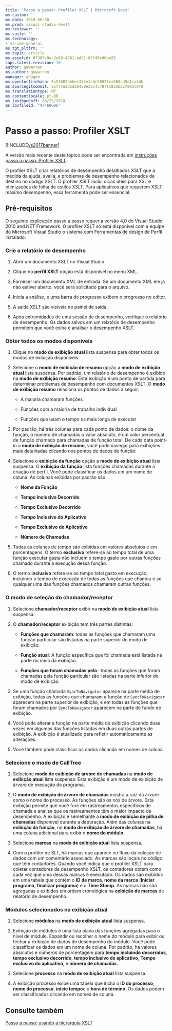 ```yaml
---
title: 'Passo a passo: Profiler XSLT | Microsoft Docs'
ms.custom: ''
ms.date: 2018-06-30
ms.prod: visual-studio-dev14
ms.reviewer: ''
ms.suite: ''
ms.technology:
- vs-ide-general
ms.tgt_pltfrm: ''
ms.topic: article
ms.assetid: 87387c9a-2e89-4801-ad51-83740cd6ea25
caps.latest.revision: 10
author: gewarren
ms.author: gewarren
manager: ghogen
ms.openlocfilehash: 5a52682dbbec3f4e1cdc50027ca365cd9a1ca44b
ms.sourcegitcommit: 55f7ce2d5d2e458e35c45787f1935b237ee5c9f8
ms.translationtype: MT
ms.contentlocale: pt-BR
ms.lasthandoff: 08/22/2018
ms.locfileid: "47460696"
---
```

# <a name="walkthrough-xslt-profiler"></a>Passo a passo: Profiler XSLT
[!INCLUDE[vs2017banner](../includes/vs2017banner.md)]

A versão mais recente deste tópico pode ser encontrada em [instruções passo a passo: Profiler XSLT](https://docs.microsoft.com/visualstudio/xml-tools/walkthrough-xslt-profiler).  
  
  
O profiler XSLT criar relatórios de desempenho detalhados XSLT que a medida da ajuda, avalia, e problemas de desempenho relacionados de destino no código XSLT. O profiler XSLT inclui dicas úteis para XSL e otimizações de folha de estilos XSLT. Para aplicativos que requerem XSLT máximo desempenho, essa ferramenta pode ser essencial.  
  
## <a name="prerequisites"></a>Pré-requisitos  
 O seguinte explicação passo a passo requer a versão 4,0 do Visual Studio 2010 and.NET Framework. O profiler XSLT só está disponível com a equipe do Microsoft Visual Studio o sistema com Ferramentas de design de Perfil instalado.  
  
### <a name="create-the-performance-report"></a>Crie o relatório de desempenho  
  
1.  Abrir um documento XSLT no Visual Studio.  
  
2.  Clique no **perfil XSLT** opção está disponível no menu XML.  
  
3.  Fornecer um documento XML de entrada. Se um documento XML ele já não estiver aberto, você será solicitado para o arquivo.  
  
4.  Inicia a análise, e uma barra de progresso exibem o progresso no editor.  
  
5.  A saída XSLT são visíveis no painel de saída.  
  
6.  Após extremidades de uma sessão de desempenho, verifique o relatório de desempenho. Os dados salvos em um relatório de desempenho permitem que você exiba e analisar o desempenho XSLT.  
  
### <a name="get-all-the-available-views"></a>Obter todos os modos disponíveis  
  
1.  Clique no **modo de exibição atual** lista suspensa para obter todos os modos de exibição disponíveis.  
  
2.  Selecione o **modo de exibição de resumo** opção a **modo de exibição atual** lista suspensa. Por padrão, um relatório de desempenho é exibido na **modo de exibição resumo**. Esta exibição é um ponto de partida para determinar problemas de desempenho com documentos XSLT. O **modo de exibição resumo** relaciona os pontos de dados a seguir:  
  
    -   A maioria chamaram funções  
  
    -   Funções com a maioria de trabalho individual  
  
    -   Funções que usam o tempo os mais longa de executar  
  
3.  Por padrão, há três colunas para cada ponto de dados: o nome da função, o número de chamadas o valor absoluto, e um valor percentual de função chamado para chamadas de função total. De cada data point-in a **modo de exibição de resumo**, você pode navegar para exibições mais detalhadas clicando nos pontos de dados de função.  
  
4.  Selecione o **exibição da função** opção a **modo de exibição atual** lista suspensa. O **exibição da função** lista funções chamadas durante a criação de perfil. Você pode classificar os dados em um nome de coluna. As colunas exibidas por padrão são:  
  
    -   **Nome da Função**  
  
    -   **Tempo Inclusivo Decorrido**  
  
    -   **Tempo Exclusivo Decorrido**  
  
    -   **Tempo Inclusivo do Aplicativo**  
  
    -   **Tempo Exclusivo do Aplicativo**  
  
    -   **Número de Chamadas**  
  
5.  Todas as colunas de tempo são exibidas em valores absolutos e em porcentagens. O termo **exclusivo** refere-se ao tempo total de uma função executar gasta não incluem o tempo gasto por outras funções chamado durante a execução dessa função.  
  
6.  O termo **inclusivo** refere-se ao tempo total gasto em execução, incluindo o tempo de execução de todas as funções que chamou e se qualquer uma das funções chamados chamaram outras funções.  
  
### <a name="select-callercallee-view"></a>O modo de seleção do chamador/receptor  
  
1.  Selecione **chamador/receptor** exibir na **modo de exibição atual** lista suspensa.  
  
2.  O **chamador/receptor** exibição tem três partes distintas:  
  
    -   **Funções que chamaram**: todas as funções que chamaram uma função particular são listadas na parte superior do modo de exibição.  
  
    -   **Função atual**: A função específica que foi chamada está listada na parte do meio da exibição.  
  
    -   **Funções que foram chamadas pela** : todas as funções que foram chamadas pela função particular são listadas na parte inferior do modo de exibição.  
  
3.  Se uma função chamada `SyncToNavigator` aparece na parte média de exibição, todas as funções que chamaram a função de `SyncToNavigator` aparecem na parte superior de exibição, e em todas as funções que foram chamados por `SyncToNavigator` aparecem na parte de fundo de exibição.  
  
4.  Você pode alterar a função na parte média de exibição clicando duas vezes em algumas das funções listadas em duas outras partes de exibição. A exibição é atualizado para refletir automaticamente as alterações.  
  
5.  Você também pode classificar os dados clicando em nomes de coluna.  
  
### <a name="select-calltree-view"></a>Selecione o modo de CallTree  
  
1.  Selecione **modo de exibição de árvore de chamadas** na **modo de exibição atual** lista suspensa. Esta exibição é um modo de exibição de árvore de execução do programa.  
  
2.  O **modo de exibição de árvore de chamadas** mostra a raiz da árvore como o nome do processo. As funções são os nós de árvore. Esta exibição permite que você fure em rastreamentos específicos de chamada e analise que os rastreamentos têm o maior impacto de desempenho. A exibição é semelhante a **modo de exibição de pilha de chamadas** disponível durante a depuração. Além das colunas na **exibição da função**, no **modo de exibição de árvore de chamadas**, há uma coluna adicional para exibir o **nome do módulo**.  
  
3.  Selecione **marcas** na **modo de exibição atual** lista suspensa.  
  
4.  Com o profiler de SLT, há marcas que aparece no fluxo da coleção de dados com um comentário associado. As marcas são locais no código que têm contadores. Quando você indica que o profiler XSLT para coletar contadores de desempenho XSLT, os contadores obtém como cada vez que uma dessas marcas é executado. Os dados são exibidos em uma tabela que contém o **ID de marca**, **nome da marca** (**Iniciar programa**, **finalizar programa**) e o  **Time Stamp**. As marcas não são agregadas e exibidos em ordem cronológica na **exibição de marcas** de relatório de desempenho.  
  
### <a name="select-modules-in-the-current-view"></a>Módulos selecionados na exibição atual  
  
1.  Selecione **módulos** na **modo de exibição atual** lista suspensa.  
  
2.  Exibição de módulos é uma lista plana das funções agregadas para o nível de módulo. Expandir ou recolher o nome do módulo para exibir ou fechar a exibição de dados de desempenho do módulo. Você pode classificar os dados em um nome de coluna. Por padrão, há valores absolutos e números de porcentagem para **tempo incluindo decorridos**, **tempo exclusivo decorrido**, **tempo inclusivo do aplicativo**, **Tempo exclusivo do aplicativo**, e **número de chamadas**.  
  
3.  Selecione **processo** na **modo de exibição atual** lista suspensa.  
  
4.  A exibição processo exibe uma tabela que inclui o **ID do processo**, **nome do processo**, **inicie tempo**e o **hora de término**. Os dados podem ser classificados clicando em nomes de coluna.  
  
## <a name="see-also"></a>Consulte também  
 [Passo a passo: usando a hierarquia XSLT](../xml-tools/walkthrough-using-xslt-hierarchy.md)



